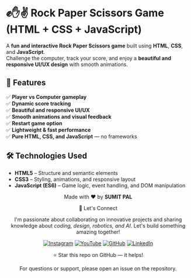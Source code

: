 # ✊✋✌ Rock Paper Scissors Game (HTML + CSS + JavaScript)

A **fun and interactive Rock Paper Scissors game** built using **HTML**, **CSS**, and **JavaScript**.  
Challenge the computer, track your score, and enjoy a **beautiful and responsive UI/UX design** with smooth animations.



## 🎯 Features

✅ **Player vs Computer gameplay**  
✅ **Dynamic score tracking**  
✅ **Beautiful and responsive UI/UX**  
✅ **Smooth animations and visual feedback**  
✅ **Restart game option**  
✅ **Lightweight & fast performance**  
✅ **Pure HTML, CSS, and JavaScript** — no frameworks  



## 🛠 Technologies Used

- **HTML5** – Structure and semantic elements  
- **CSS3** – Styling, animations, and responsive layout  
- **JavaScript (ES6)** – Game logic, event handling, and DOM manipulation  

<div align="center">
<p>Made with ❤️ by <strong>SUMIT PAL</strong></p>

🌟 Let's Connect

I'm passionate about collaborating on innovative projects and sharing knowledge about *coding, design, robotics, and AI*. Let's build something amazing together!  

[![Instagram](https://img.icons8.com/fluency/48/instagram-new.png)](https://www.instagram.com/sumittech_360)  [![YouTube](https://img.icons8.com/fluency/48/youtube-play.png)](https://youtube.com/channel/UCiPxbNaC7dloVut6Jc5xHIQ)  [![GitHub](https://img.icons8.com/fluency/48/github.png)](https://github.com/InnovativeSumit)  [![LinkedIn](https://img.icons8.com/fluency/48/linkedin.png)](https://www.linkedin.com/in/sumit-pal-40511a339) 

⭐ Star this repo on GitHub — it helps!

<p>For questions or support, please open an issue on the repository.</p>
</div>








